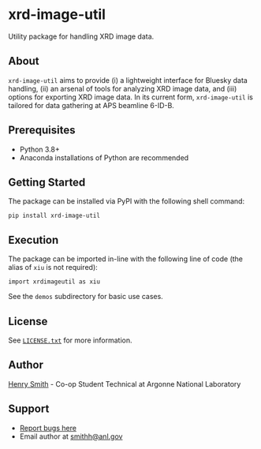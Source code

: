 # xrd-image-util
Utility package for handling XRD image data.

## About
`xrd-image-util` aims to provide (i) a lightweight interface for Bluesky data handling, (ii) an arsenal of tools for analyzing XRD image data, and (iii) options for exporting XRD image data. In its current form, `xrd-image-util` is tailored for data gathering at APS beamline 6-ID-B.

## Prerequisites
- Python 3.8+
- Anaconda installations of Python are recommended

## Getting Started
The package can be installed via PyPI with the following shell command:

```pip install xrd-image-util```

## Execution
The package can be imported in-line with the following line of code (the alias of `xiu` is not required):

```import xrdimageutil as xiu```

See the `demos` subdirectory for basic use cases.

## License
See [`LICENSE.txt`](https://github.com/henryjsmith12/xrd-image-util/blob/main/LICENSE) for more information.

## Author
[Henry Smith](https://www.linkedin.com/in/henry-smith-5956a0189/) - Co-op Student Technical at Argonne National Laboratory

## Support
* [Report bugs here](https://github.com/henryjsmith12/xrd-image-util/issues)
* Email author at [smithh@anl.gov](smithh@anl.gov)
